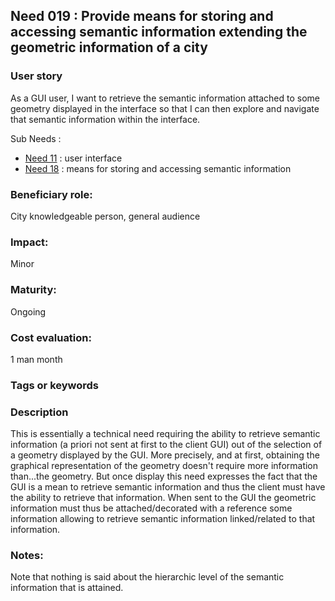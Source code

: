 ## Need 019 : Provide means for storing and accessing semantic information extending the geometric information of a city 

### User story
As a GUI user, I want to retrieve the semantic information attached 
to some geometry displayed in the interface so that I can then explore
and navigate that semantic information within the interface.

Sub Needs :
 - [Need 11](Need011.md) : user interface 
 - [Need 18](Need018.md) : means for storing and accessing semantic information
 
### Beneficiary role: 
City knowledgeable person, general audience

### Impact: 
Minor

### Maturity:
Ongoing

### Cost evaluation:
1 man month

### Tags or keywords

### Description
This is essentially a technical need requiring the ability to retrieve semantic information (a priori not sent at first to the client GUI) out of the selection of a geometry displayed by the GUI. More precisely, and at first, obtaining the graphical representation of the geometry doesn't require more information than...the geometry. But once display this need expresses the fact that the GUI is a mean to retrieve semantic information and thus the client must have the ability to retrieve that information. When sent to the GUI the geometric information must thus be attached/decorated with a reference some information allowing to retrieve semantic information linked/related to that information.

### Notes:
Note that nothing is said about the hierarchic level of the semantic information that is attained.
